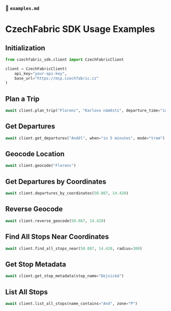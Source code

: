 ### 📘 `examples.md`


# CzechFabric SDK Usage Examples

## Initialization

```python
from czechfabric_sdk.client import CzechFabricClient

client = CzechFabricClient(
    api_key="your-api-key",
    base_url="https://mcp.czechfabric.cz"
)
```

## Plan a Trip

```python
await client.plan_trip("Florenc", "Karlovo náměstí", departure_time="in 15 minutes")
```

## Get Departures

```python
await client.get_departures("Anděl", when="in 5 minutes", mode="tram")
```

## Geocode Location

```python
await client.geocode("Florenc")
```

## Get Departures by Coordinates

```python
await client.departures_by_coordinates(50.087, 14.420)
```

## Reverse Geocode

```python
await client.reverse_geocode(50.087, 14.420)
```

## Find All Stops Near Coordinates

```python
await client.find_all_stops_near(50.087, 14.420, radius=300)
```

## Get Stop Metadata

```python
await client.get_stop_metadata(stop_name="Dejvická")
```

## List All Stops

```python
await client.list_all_stops(name_contains="And", zone="P")
```

